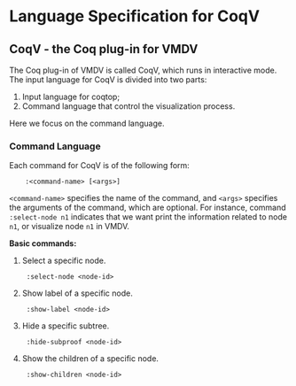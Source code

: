 # Language Specification for CoqV

## CoqV - the Coq plug-in for VMDV
The Coq plug-in of VMDV is called CoqV, which runs in interactive mode. 
The input language for CoqV is divided into two parts:

1. Input language for coqtop;
2. Command language that control the visualization process.

Here we focus on the command language.
### Command Language

Each command for CoqV is of the following form:

        :<command-name> [<args>]

`<command-name>` specifies the name of the command, and `<args>` specifies the arguments of the command, which are optional. 
For instance, command `:select-node n1` indicates that we want print the information related to node `n1`, or visualize node `n1` in VMDV.

**Basic commands:**

1. Select a specific node.

        :select-node <node-id>

2. Show label of a specific node.

        :show-label <node-id>

3. Hide a specific subtree.

        :hide-subproof <node-id>

4. Show the children of a specific node.

        :show-children <node-id>

